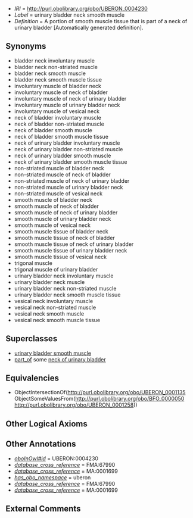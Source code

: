  * *IRI* = http://purl.obolibrary.org/obo/UBERON_0004230
 * *Label* = urinary bladder neck smooth muscle
 * *Definition* = A portion of smooth muscle tissue that is part of a neck of urinary bladder [Automatically generated definition].

## Synonyms

 * bladder neck involuntary muscle
 * bladder neck non-striated muscle
 * bladder neck smooth muscle
 * bladder neck smooth muscle tissue
 * involuntary muscle of bladder neck
 * involuntary muscle of neck of bladder
 * involuntary muscle of neck of urinary bladder
 * involuntary muscle of urinary bladder neck
 * involuntary muscle of vesical neck
 * neck of bladder involuntary muscle
 * neck of bladder non-striated muscle
 * neck of bladder smooth muscle
 * neck of bladder smooth muscle tissue
 * neck of urinary bladder involuntary muscle
 * neck of urinary bladder non-striated muscle
 * neck of urinary bladder smooth muscle
 * neck of urinary bladder smooth muscle tissue
 * non-striated muscle of bladder neck
 * non-striated muscle of neck of bladder
 * non-striated muscle of neck of urinary bladder
 * non-striated muscle of urinary bladder neck
 * non-striated muscle of vesical neck
 * smooth muscle of bladder neck
 * smooth muscle of neck of bladder
 * smooth muscle of neck of urinary bladder
 * smooth muscle of urinary bladder neck
 * smooth muscle of vesical neck
 * smooth muscle tissue of bladder neck
 * smooth muscle tissue of neck of bladder
 * smooth muscle tissue of neck of urinary bladder
 * smooth muscle tissue of urinary bladder neck
 * smooth muscle tissue of vesical neck
 * trigonal muscle
 * trigonal muscle of urinary bladder
 * urinary bladder neck involuntary muscle
 * urinary bladder neck muscle
 * urinary bladder neck non-striated muscle
 * urinary bladder neck smooth muscle tissue
 * vesical neck involuntary muscle
 * vesical neck non-striated muscle
 * vesical neck smooth muscle
 * vesical neck smooth muscle tissue

## Superclasses

 * [urinary bladder smooth muscle](../../UBERON/28/UBERON_0004228.md)
 * [part_of](../../BFO/50/BFO_0000050.md) some [neck of urinary bladder](../../UBERON/58/UBERON_0001258.md)

## Equivalencies

 * ObjectIntersectionOf(<http://purl.obolibrary.org/obo/UBERON_0001135> ObjectSomeValuesFrom(<http://purl.obolibrary.org/obo/BFO_0000050> <http://purl.obolibrary.org/obo/UBERON_0001258>))

## Other Logical Axioms


## Other Annotations

 * *[oboInOwl#id](../../id/oboInOwl#id.md)* = UBERON:0004230
 * *[database_cross_reference](../../ef/oboInOwl#hasDbXref.md)* = FMA:67990
 * *[database_cross_reference](../../ef/oboInOwl#hasDbXref.md)* = MA:0001699
 * *[has_obo_namespace](../../ce/oboInOwl#hasOBONamespace.md)* = uberon
 * *[database_cross_reference](../../ef/oboInOwl#hasDbXref.md)* = FMA:67990
 * *[database_cross_reference](../../ef/oboInOwl#hasDbXref.md)* = MA:0001699

## External Comments

